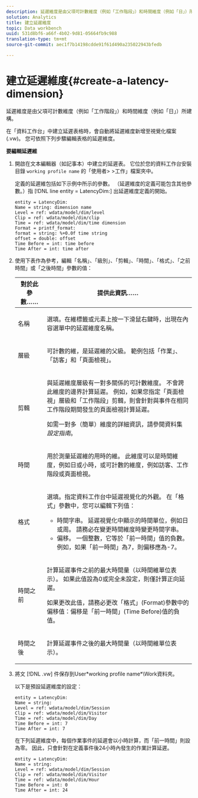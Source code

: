 ```yaml
---
description: 延遲維度是由父項可計數維度（例如「工作階段」）和時間維度（例如「日」）所建構。
solution: Analytics
title: 建立延遲維度
topic: Data workbench
uuid: 531d8bf6-a66f-4b02-9d81-05664fb9c988
translation-type: tm+mt
source-git-commit: aec1f7b14198cdde91f61d490a235022943bfedb

---
```



# 建立延遲維度{#create-a-latency-dimension}

延遲維度是由父項可計數維度（例如「工作階段」）和時間維度（例如「日」）所建構。

在「資料工作台」中建立延遲表格時，會自動將延遲維度新增至視覺化檔案(.vw)。 您可依照下列步驟編輯表格的延遲維度。

**要編輯延遲維**

1. 開啟在文本編輯器（如記事本）中建立的延遲表。 它位於您的資料工作台安裝目錄 `working profile name` 的「使用者> >工作」檔案夾中。

   定義的延遲維包括如下示例中所示的參數。 （延遲維度的定義可能包含其他參數。）指 [!DNL line entity = LatencyDim:] 出延遲維度定義的開始。

   ```
   entity = LatencyDim:
   Name = string: dimension name
   Level = ref: wdata/model/dim/level
   Clip = ref: wdata/model/dim/clip
   Time = ref: wdata/model/dim/time dimension
   Format = printf_format: 
   format = string: %+0.0f time string
   offset = double: offset
   Time Before = int: time before
   Time After = int: time after
   ```

1. 使用下表作為參考，編輯「名稱」、「級別」、「剪輯」、「時間」、「格式」、「之前時間」或「之後時間」參數的值：

   <table id="table_13DF30B8B7314F118D0ED5DF9EA70B9B"> 
   <thead> 
   <tr> 
      <th colname="col1" class="entry"> 對於此參數…… </th> 
      <th colname="col2" class="entry"> 提供此資訊…… </th> 
   </tr> 
   </thead>
   <tbody> 
   <tr> 
      <td colname="col1"> <p>名稱 </p> </td> 
      <td colname="col2"> <p>選填。在維標籤或元素上按一下滑鼠右鍵時，出現在內容選單中的延遲維度名稱。 </p> </td> 
   </tr> 
   <tr> 
      <td colname="col1"> <p>層級 </p> </td> 
      <td colname="col2"> <p>可計數的維，是延遲維的父級。 範例包括「作業」、「訪客」和「頁面檢視」。 </p> </td> 
   </tr> 
   <tr> 
      <td colname="col1"> <p>剪輯 </p> </td> 
      <td colname="col2"> <p>與延遲維度層級有一對多關係的可計數維度。 不會跨此維度的邊界計算延遲。 例如，如果您指定「頁面檢視」層級和「工作階段」剪輯，則會針對與事件在相同工作階段期間發生的頁面檢視計算延遲。 </p> <p>如需一對多（簡單）維度的詳細資訊，請參閱資料集 <i>設定指南</i>。 </p> </td> 
   </tr> 
   <tr> 
      <td colname="col1"> <p>時間 </p> </td> 
      <td colname="col2"> <p>用於測量延遲維的用時的維。 此維度可以是時間維度，例如日或小時，或可計數的維度，例如訪客、工作階段或頁面檢視。 </p> </td> 
   </tr> 
   <tr> 
      <td colname="col1"> 格式 </td> 
      <td colname="col2"> <p>選填。指定資料工作台中延遲視覺化的外觀。 在「格式」參數中，您可以編輯下列值： 
      <ul id="ul_ABF4C17BDE2E4F6C9CBDD933674DE861"> 
         <li id="li_5ED6A7267C81444983AF8507ADC6A5AB">時間字串。 延遲視覺化中顯示的時間單位，例如日或周。 請務必在變更時間維度時變更時間字串。 </li> 
         <li id="li_E3B517ECE1494221AAE90455CC0AAB42">偏移。 一個整數，它等於「前一時間」值的負數。 例如，如果「前一時間」為7，則偏移應為-7。 </li> 
      </ul> </p> </td> 
   </tr> 
   <tr> 
      <td colname="col1"> <p>時間之前 </p> </td> 
      <td colname="col2"> <p>計算延遲事件之前的最大時間量（以時間維單位表示）。 如果此值設為0或完全未設定，則僅計算正向延遲。 </p> <p>如果更改此值，請務必更改「格式」(Format)參數中的偏移值：偏移是「前一時間」(Time Before)值的負值。 </p> </td> 
   </tr> 
   <tr> 
      <td colname="col1"> <p>時間之後 </p> </td> 
      <td colname="col2"> <p>計算延遲事件之後的最大時間量（以時間維單位表示）。 </p> </td> 
   </tr> 
   </tbody> 
   </table>

1. 將文 [!DNL .vw] 件保存到User\*working profile name*\Work資料夾。

   以下是預設延遲維度的設定：

   ```
   entity = LatencyDim:
   Name = string: 
   Level = ref: wdata/model/dim/Session
   Clip = ref: wdata/model/dim/Visitor
   Time = ref: wdata/model/dim/Day
   Time Before = int: 7
   Time After = int: 7
   ```

   在下列延遲維度中，每個作業事件的延遲會以小時計算，而「前一時間」則設為零。 因此，只會針對在定義事件後24小時內發生的作業計算延遲。

   ```
   entity = LatencyDim:
   Name = string:
   Level = ref: wdata/model/dim/Session
   Clip = ref: wdata/model/dim/Visitor
   Time = ref: wdata/model/dim/Hour
   Time Before = int: 0
   Time After = int: 24
   ```

